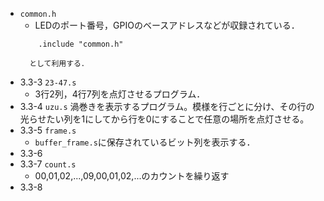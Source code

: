 - `common.h`
	- LEDのポート番号，GPIOのベースアドレスなどが収録されている．
	```Assembly
		.include "common.h"
	```
		として利用する．
- 3.3-3	`23-47.s`
	- 3行2列，4行7列を点灯させるプログラム．
- 3.3-4	`uzu.s`
	渦巻きを表示するプログラム。模様を行ごとに分け、その行の光らせたい列を1にしてから行を0にすることで任意の場所を点灯させる。
- 3.3-5	`frame.s`
	-	`buffer_frame.s`に保存されているビット列を表示する．
- 3.3-6
- 3.3-7	`count.s`
	- 00,01,02,...,09,00,01,02,...のカウントを繰り返す
- 3.3-8
